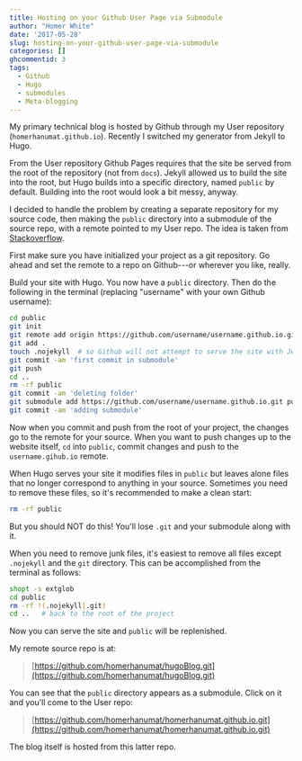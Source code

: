 ```yaml
---
title: Hosting on your Github User Page via Submodule
author: "Homer White"
date: '2017-05-28'
slug: hosting-on-your-github-user-page-via-submodule
categories: []
ghcommentid: 3
tags:
  - Github
  - Hugo
  - submodules
  - Meta-blogging
---
```


My primary technical blog is hosted by Github through my User repository (`homerhanumat.github.io`).  Recently I switched my generator from Jekyll to Hugo.

From the User repository Github Pages requires that the site be served from the root of the repository (not from `docs`).  Jekyll allowed us to build the site into the root, but Hugo builds into a specific directory, named `public` by default.  Building into the root would look a bit messy, anyway.

I decided to handle the problem by creating a separate repository for my source code, then making the `public` directory into a submodule of the source repo, with a remote pointed to my User repo.  The idea is taken from [Stackoverflow](https://stackoverflow.com/questions/12514197/convert-a-git-folder-to-a-submodule-retrospectively).

First make sure you have initialized your project as a git repository.  Go ahead and set the remote to a repo on Github---or wherever you like, really.

Build your site with Hugo.  You now have a `public` directory.  Then do the following in the terminal (replacing "username" with your own Github username):

```sh
cd public
git init
git remote add origin https://github.com/username/username.github.io.git
git add .
touch .nojekyll  # so Github will not attempt to serve the site with Jekyll
git commit -am 'first commit in submodule'
git push
cd ..
rm -rf public
git commit -am 'deleting folder'
git submodule add https://github.com/username/username.github.io.git public
git commit -am 'adding submodule'
```

Now when you commit and push from the root of your project, the changes go to the remote for your source.  When you want to push changes up to the website itself, `cd` into `public`, commit changes and push to the `username.gihub.io` remote.

When Hugo serves your site it modifies files in `public` but leaves alone files that no longer correspond to anything in your source.  Sometimes you need to remove these files, so it's recommended to make a clean start:

```sh
rm -rf public
```

But you should NOT do this!  You'll lose `.git` and your submodule along with it.

When you need to remove junk files, it's easiest to remove all files except `.nojekyll` and the `git` directory.  This can be accomplished from the terminal as follows:

```sh
shopt -s extglob
cd public
rm -rf !(.nojekyll|.git)
cd ..   # back to the root of the project
```

Now you can serve the site and `public` will be replenished.

My remote source repo is at:

>[https://github.com/homerhanumat/hugoBlog.git](https://github.com/homerhanumat/hugoBlog.git)

You can see that the `public` directory appears as a submodule.  Click on it and you'll come to the User repo:

>[https://github.com/homerhanumat/homerhanumat.github.io.git](https://github.com/homerhanumat/homerhanumat.github.io.git)

The blog itself is hosted from this latter repo.